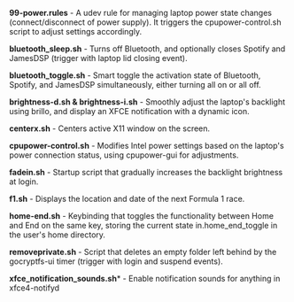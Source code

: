 **99-power.rules** - A udev rule for managing laptop power state changes (connect/disconnect of power supply). It triggers the cpupower-control.sh script to adjust settings accordingly.

**bluetooth_sleep.sh** - Turns off Bluetooth, and optionally closes Spotify and JamesDSP (trigger with laptop lid closing event).

**bluetooth_toggle.sh** - Smart toggle the activation state of Bluetooth, Spotify, and JamesDSP simultaneously, either turning all on or all off.

**brightness-d.sh & brightness-i.sh** - Smoothly adjust the laptop's backlight using brillo, and display an XFCE notification with a dynamic icon.

**centerx.sh** - Centers active X11 window on the screen.

**cpupower-control.sh** - Modifies Intel power settings based on the laptop's power connection status, using cpupower-gui for adjustments.

**fadein.sh** - Startup script that gradually increases the backlight brightness at login.

**f1.sh** - Displays the location and date of the next Formula 1 race.

**home-end.sh** - Keybinding that toggles the functionality between Home and End on the same key, storing the current state in.home_end_toggle in the user's home directory.

**removeprivate.sh** - Script that deletes an empty folder left behind by the gocryptfs-ui timer (trigger with login and suspend events).

**xfce_notification_sounds.sh*** - Enable notification sounds for anything in xfce4-notifyd
